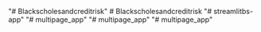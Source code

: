 "# Blackscholesandcreditrisk" 
#   B l a c k s c h o l e s a n d c r e d i t r i s k  
 "# streamlitbs-app" 
"# multipage_app" 
"# multipage_app" 
"# multipage_app" 
